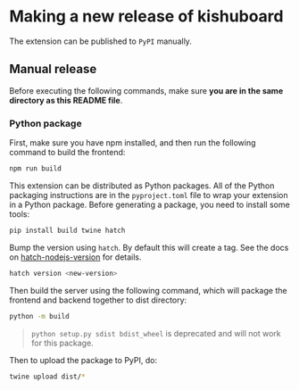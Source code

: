 # Making a new release of kishuboard

The extension can be published to `PyPI` manually.

## Manual release

Before executing the following commands, make sure **you are in the same directory as this README file**.

### Python package

First, make sure you have npm installed, and then run the following command to build the frontend:

```bash
npm run build
```

This extension can be distributed as Python packages. All of the Python
packaging instructions are in the `pyproject.toml` file to wrap your extension in a
Python package. Before generating a package, you need to install some tools:

```bash
pip install build twine hatch 
```

Bump the version using `hatch`. By default this will create a tag.
See the docs on [hatch-nodejs-version](https://github.com/agoose77/hatch-nodejs-version#semver) for details.

```bash
hatch version <new-version>
```

Then build the server using the following command, which will package the frontend and backend together to dist directory:

```bash
python -m build
```

> `python setup.py sdist bdist_wheel` is deprecated and will not work for this package.

Then to upload the package to PyPI, do:

```bash
twine upload dist/*
```